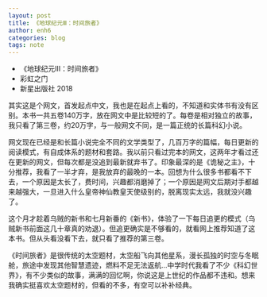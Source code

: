 ```yaml
---
layout: post
title: 《地球纪元Ⅲ：时间旅者》
author: enh6
categories: blog
tags: note
---
```


- 《地球纪元Ⅲ：时间旅者》
- 彩虹之门
- 新星出版社 2018

其实这是个网文，首发起点中文，我也是在起点上看的，不知道和实体书有没有区别。本书一共五卷140万字，放在网文中是比较短的了。每卷是相对独立的故事，我只看了第三卷，约20万字，与一般网文不同，是一篇正统的长篇科幻小说。

网文现在已经是和长篇小说完全不同的文学类型了，几百万字的篇幅，每日更新的阅读模式，有自成体系的题材和套路。我以前只看过完本的网文，这两年才看过还在更新的网文，但每次都是没追到最新就弃书了。印象最深的是《诡秘之主》，十分推荐，我看了一半才弃，是我放弃的最晚的一本。回想为什么很多书都看不下去，一个原因是太长了，费时间，兴趣都消磨掉了；一个原因是网文后期对手都越来越强大，一旦进入什么皇帝神仙教皇天使级别的，脱离现实太远，我就没兴趣了。

这个月才趁着乌贼的新书和七月新番的《新书》，体验了一下每日追更的模式（乌贼新书前面这几十章真的劝退）。但追更确实是不够看的，就看网上推荐知道了这本书。但从头看没看下去，就只看了推荐的第三卷。

《时间旅者》是很传统的太空题材，太空船飞向其他星系，漫长孤独的时空与冬眠舱，旅途中发现其他智慧遗迹，燃料不足无法返航...中学时代我看了不少《科幻世界》，有不少类似的故事，满满的回忆啊，你说这是上世纪的作品都不违和。想来我确实挺喜欢太空题材的，但看的不多，有空可以补补经典。

